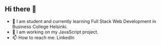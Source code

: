 ## Hi there 👋

- 🌱 I am student and currently learning Full Stack Web Development in Business College Helsinki.
- 🔭 I am working on my JavaScript project. 
- 📫 How to reach me: LinkedIn  
